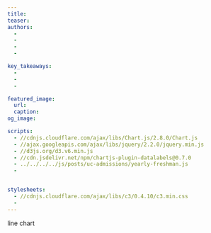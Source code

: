 ```yaml
---
title: 
teaser: 
authors:
  - 
  - 
  - 
  - 

key_takeaways:
  - 
  - 
  - 

featured_image:
  url: 
  caption: 
og_image: 

scripts:
  - //cdnjs.cloudflare.com/ajax/libs/Chart.js/2.8.0/Chart.js
  - //ajax.googleapis.com/ajax/libs/jquery/2.2.0/jquery.min.js
  - //d3js.org/d3.v6.min.js
  - //cdn.jsdelivr.net/npm/chartjs-plugin-datalabels@0.7.0
  - ../../../../js/posts/uc-admissions/yearly-freshman.js
  - 


stylesheets:
  - //cdnjs.cloudflare.com/ajax/libs/c3/0.4.10/c3.min.css
  - 
---
```


line chart

<div><canvas id = 'CAMPUS_Line_Chart'></canvas></div>
